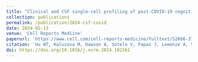```yaml
---
title: "Clinical and CSF single-cell profiling of post-COVID-19 cognitive impairment"
collection: publications
permalink: /publication/2024-csf-covid
date: 2024-05-13
venue: 'Cell Reports Mediine'
paperurl: 'https://www.cell.com/cell-reports-medicine/fulltext/S2666-3791(24)00253-2'
citation: 'Hu WT, Kaluzova M, Dawson A, Sotelo V, Papas J, Lemenze A, Shu C, Jomartin M, Nayyar A, Hussain S. Clinical and CSF single-cell profiling of post-COVID-19 cognitive impairment. Cell Rep Med. 2024 May 21;5(5):101561. doi: 10.1016/j.xcrm.2024.101561. Epub 2024 May 13. PMID: 38744274; PMCID: PMC11148803.'
doi: https://doi.org/10.1016/j.xcrm.2024.101561
---
```

